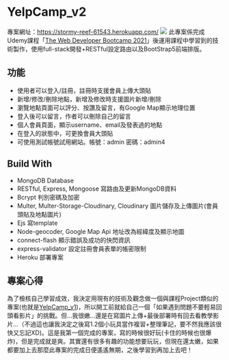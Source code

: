 # YelpCamp_v2
專案網址：https://stormy-reef-61543.herokuapp.com/
![](https://i.imgur.com/JdclwoO.jpg)
此專案係完成Udemy課程「[The Web Developer Bootcamp 2021](https://www.udemy.com/course/the-web-developer-bootcamp/)」後運用課程中學習到的技術製作，使用full-stack開發+RESTful設定路由以及BootStrap5前端排版。
<br>
## 功能
- 使用者可以登入/註冊，註冊時支援會員上傳大頭貼
- 新增/修改/刪除地點，新增及修改時支援圖片新增/刪除
- 瀏覽地點頁面可以評分、按讚及留言，有Google Map顯示地理位置
- 登入後可以留言，作者可以刪除自己的留言
- 個人會員頁面，顯示username、email及發表過的地點
- 在登入的狀態中，可更換會員大頭貼
- 可使用測試帳號試用網站。帳號：admin 密碼：admin4
## Build With
- MongoDB Database
- RESTful, Express, Mongoose 寫路由及更新MongoDB資料
- Bcrypt 判別密碼及加密
- Multer, Multer-Storage-Cloudinary, Cloudinary 圖片儲存及上傳圖片(會員頭貼及地點圖片)
- Ejs 寫template
- Node-geocoder, Google Map Api 地址改為經緯度及顯示地圖
- connect-flash 顯示錯誤及成功的快閃資訊
- express-validator 設定註冊會員表單的帳密限制
- Heroku 部署專案
## 專案心得
為了檢核自己學習成效，我決定用現有的技術及觀念做一個與課程Project類似的專案(也就是[YelpCamp_v1](https://github.com/LunZaiZai0223/YelpCamp_v1))，所以開工前就給自己一個「如果遇到問題不要輕易回頭看影片」的挑戰。但...我很嫩...還是在寫圖片上傳+最後部署時有回去看教學影片...（不過這也讓我決定之後寫1.2個小玩具當作複習+整理筆記，要不然我應該很快又忘記XD)。這是我第一個完成的專案，寫的時候很好玩(卡住的時候也很爆炸)，但是完成就是爽。其實還有很多有趣的功能想要玩玩，但現在還太嫩，如果都要加上去那麼此專案的完成日便遙遙無期，之後學習到再加上去吧！
